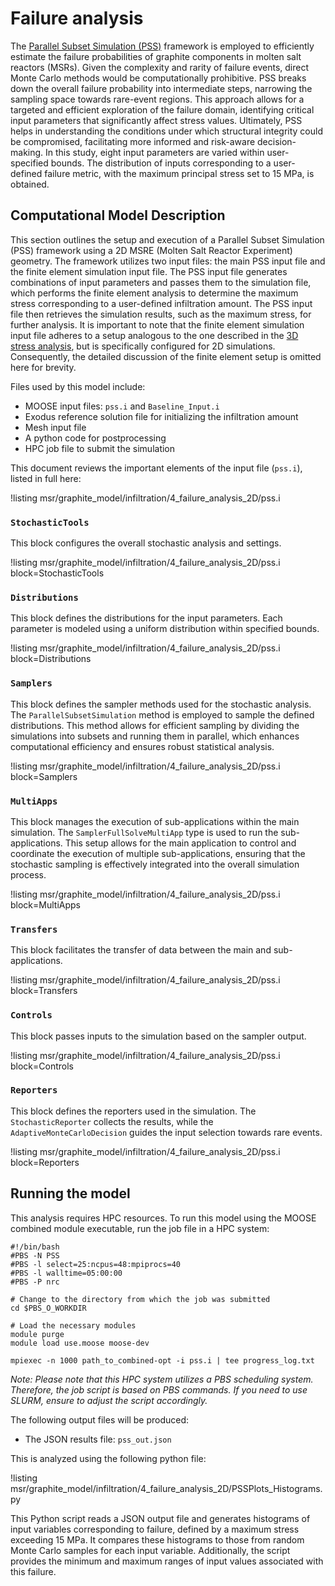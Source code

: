 # Failure analysis

The [Parallel Subset Simulation (PSS)](https://mooseframework.inl.gov/source/samplers/ParallelSubsetSimulation.html) framework is employed to efficiently estimate the failure probabilities of graphite components in molten salt reactors (MSRs). Given the complexity and rarity of failure events, direct Monte Carlo methods would be computationally prohibitive. PSS breaks down the overall failure probability into intermediate steps, narrowing the sampling space towards rare-event regions. This approach allows for a targeted and efficient exploration of the failure domain, identifying critical input parameters that significantly affect stress values. Ultimately, PSS helps in understanding the conditions under which structural integrity could be compromised, facilitating more informed and risk-aware decision-making. In this study, eight input parameters are varied within user-specified bounds. The distribution of inputs corresponding to a user-defined failure metric, with the maximum principal stress set to 15 MPa, is obtained.

## Computational Model Description

This section outlines the setup and execution of a Parallel Subset Simulation (PSS) framework using a 2D MSRE (Molten Salt Reactor Experiment) geometry. The framework utilizes two input files: the main PSS input file and the finite element simulation input file. The PSS input file generates combinations of input parameters and passes them to the simulation file, which performs the finite element analysis to determine the maximum stress corresponding to a user-defined infiltration amount. The PSS input file then retrieves the simulation results, such as the maximum stress, for further analysis. It is important to note that the finite element simulation input file adheres to a setup analogous to the one described in the [3D stress analysis](stress_analysis.md), but is specifically configured for 2D simulations. Consequently, the detailed discussion of the finite element setup is omitted here for brevity.

Files used by this model include:

- MOOSE input files: `pss.i` and `Baseline_Input.i`
- Exodus reference solution file for initializing the infiltration amount
- Mesh input file
- A python code for postprocessing
- HPC job file to submit the simulation

This document reviews the important elements of the input file (`pss.i`), listed in full here:

!listing msr/graphite_model/infiltration/4_failure_analysis_2D/pss.i

### `StochasticTools`

This block configures the overall stochastic analysis and settings.

!listing msr/graphite_model/infiltration/4_failure_analysis_2D/pss.i block=StochasticTools

### `Distributions`

This block defines the distributions for the input parameters. Each parameter is modeled using a uniform distribution within specified bounds.

!listing msr/graphite_model/infiltration/4_failure_analysis_2D/pss.i block=Distributions

### `Samplers`

This block defines the sampler methods used for the stochastic analysis. The `ParallelSubsetSimulation` method is employed to sample the defined distributions. This method allows for efficient sampling by dividing the simulations into subsets and running them in parallel, which enhances computational efficiency and ensures robust statistical analysis.

!listing msr/graphite_model/infiltration/4_failure_analysis_2D/pss.i block=Samplers

### `MultiApps`

This block manages the execution of sub-applications within the main simulation. The `SamplerFullSolveMultiApp` type is used to run the sub-applications. This setup allows for the main application to control and coordinate the execution of multiple sub-applications, ensuring that the stochastic sampling is effectively integrated into the overall simulation process.

!listing msr/graphite_model/infiltration/4_failure_analysis_2D/pss.i block=MultiApps

### `Transfers`

This block facilitates the transfer of data between the main and sub-applications.

!listing msr/graphite_model/infiltration/4_failure_analysis_2D/pss.i block=Transfers

### `Controls`

This block passes inputs to the simulation based on the sampler output.

!listing msr/graphite_model/infiltration/4_failure_analysis_2D/pss.i block=Controls

### `Reporters`

This block defines the reporters used in the simulation. The `StochasticReporter` collects the results, while the `AdaptiveMonteCarloDecision` guides the input selection towards rare events.

!listing msr/graphite_model/infiltration/4_failure_analysis_2D/pss.i block=Reporters

## Running the model

This analysis requires HPC resources. To run this model using the MOOSE combined module executable, run the job file in a HPC system:

```
#!/bin/bash
#PBS -N PSS
#PBS -l select=25:ncpus=48:mpiprocs=40
#PBS -l walltime=05:00:00
#PBS -P nrc

# Change to the directory from which the job was submitted
cd $PBS_O_WORKDIR

# Load the necessary modules
module purge
module load use.moose moose-dev

mpiexec -n 1000 path_to_combined-opt -i pss.i | tee progress_log.txt 
```

*Note: Please note that this HPC system utilizes a PBS scheduling system. Therefore, the job script is based on PBS commands. If you need to use SLURM, ensure to adjust the script accordingly.*

The following output files will be produced:

- The JSON results file: `pss_out.json`

This is analyzed using the following python file:

!listing msr/graphite_model/infiltration/4_failure_analysis_2D/PSSPlots_Histograms.py

This Python script reads a JSON output file and generates histograms of input variables corresponding to failure, defined by a maximum stress exceeding 15 MPa. It compares these histograms to those from random Monte Carlo samples for each input variable. Additionally, the script provides the minimum and maximum ranges of input values associated with this failure.
